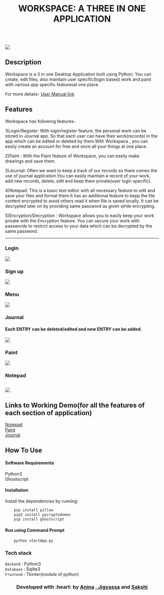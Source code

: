 </p>
<h1 align = 'center'>WORKSPACE: A THREE IN ONE APPLICATION</h1>
<br>


<br>

[![](https://img.shields.io/badge/Made_with-Python3-blue?style=for-the-badge&logo=python)](https://www.python.org "Python3")

</p>

## Description ##

Workspace is a 3 in one Desktop Application built using Python.
You can create, edit files, also maintain user specific(login based) work and paint with various app specific featuresat one place.

<p>
For more details-
<a href="https://docs.google.com/document/d/1LdgY1ZZUIRn6PmGC436N0veKylZUyKWu4a_pkZJxp3c/edit?ts=5eb16a73#">
User Manual link 
</a>
</p>

## Features ##
Workspace has following features-

1)Login/Register: With login/register feature, the personal work can be stored in Journal app. So that each user can have their
work(records) in the app which can be edited or deleted by them.With Workspace , you can easily create an account for free 
and store all your things at one place.

2)Paint : With the Paint feature of Workspace, you can easily make drawings and save them.

3)Journal: Often we want to keep a track of our records so there comes the use of journal application.You can easily maintain 
a record of your work, add new records, delete, edit and keep them private(user login specific).

4)Notepad: This is a basic text editor with all necessary feature to edit and save your files and format them.It has an additional 
feature to kepp the file content encrypted to avoid others read it when file is saved locally. It can be decrypted later on by 
providing same password as given while encrypting.

5)Encryption/Decryption : Workspace allows you to easily keep your work private with the Encryption feature.
You can secure your work with passwords to restrict access to your data which can be decrypted by the same password.

----------------------------------------------------------------------------------------
### Login ###
![](https://github.com/sakship31/Workspace/blob/master/Photos_Videos/Login.PNG)
### Sign up ###
![](https://github.com/sakship31/Workspace/blob/master/Photos_Videos/sign.PNG)
### Menu ###
![](https://github.com/sakship31/Workspace/blob/master/Photos_Videos/Menu.PNG)
### Journal ###
#### Each ENTRY can be deleted/edited and new ENTRY can be added. ####
![](https://github.com/sakship31/Workspace/blob/master/Photos_Videos/Journal.PNG)
### Paint ###
![](https://github.com/sakship31/Workspace/blob/master/Photos_Videos/Paint.PNG)
### Notepad ###
![](https://github.com/sakship31/Workspace/blob/master/Photos_Videos/Notepad.PNG)
---------------------------------------------------------------------------------------
## Links to Working Demo(for all the features of each section of application) ##
<a href="https://drive.google.com/open?id=1KhFHr0POrpcdDLyxmiYjFrjdDchQ2dEf">
Notepad
</a>
<br>
<a href="https://drive.google.com/file/d/1ZO24JblKM35Pim56SlFh658SjmF6Rlel/view?usp=sharing">
Paint
</a>
<br>
<a href="https://drive.google.com/open?id=1mzlh8hAd1YntmXnD1AnCVU5tID2fH7YJ">
Journal 
</a>
<br>

## How To Use
#### Software Requirements
Python3<br>
Ghostscript

#### Installation
Install the dependencies by running:
```html  
    pip install pillow
    pip3 install pycryptodomex
    pip install ghostscript
```

#### Run using Command Prompt

```html
    python startApp.py
```

###             Tech stack
`Backend` : Python3  <br>
`Database` : Sqlite3 <br>
`Frontend` : Tkinter(module of python)  <br>

<h3 align="center"><b>Developed with :heart: by <a href="https://github.com/anina512">Anina</a> ,<a href="https://github.com/Laborious-Coder"> Jigyassa</a> and <a href="https://github.com/sakship31/">Sakshi</a></b></h1>

